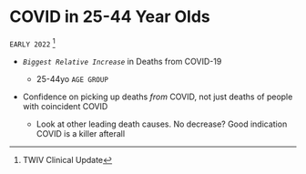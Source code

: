 # COVID in 25-44 Year Olds

`EARLY 2022` [^1]

- *`Biggest Relative Increase`* in Deaths from COVID-19

   - 25-44yo `AGE GROUP`




- Confidence on picking up deaths *from* COVID, not just deaths of people with coincident COVID

   - Look at other leading death causes. No decrease? Good indication COVID is a killer afterall








[^1]: TWIV Clinical Update